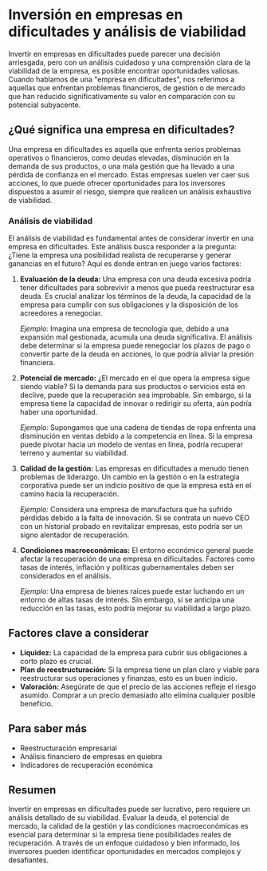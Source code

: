 # Inversión en empresas en dificultades y análisis de viabilidad

Invertir en empresas en dificultades puede parecer una decisión arriesgada, pero con un análisis cuidadoso y una comprensión clara de la viabilidad de la empresa, es posible encontrar oportunidades valiosas. Cuando hablamos de una "empresa en dificultades", nos referimos a aquellas que enfrentan problemas financieros, de gestión o de mercado que han reducido significativamente su valor en comparación con su potencial subyacente.

## ¿Qué significa una empresa en dificultades?

Una empresa en dificultades es aquella que enfrenta serios problemas operativos o financieros, como deudas elevadas, disminución en la demanda de sus productos, o una mala gestión que ha llevado a una pérdida de confianza en el mercado. Estas empresas suelen ver caer sus acciones, lo que puede ofrecer oportunidades para los inversores dispuestos a asumir el riesgo, siempre que realicen un análisis exhaustivo de viabilidad.

### Análisis de viabilidad

El análisis de viabilidad es fundamental antes de considerar invertir en una empresa en dificultades. Este análisis busca responder a la pregunta: ¿Tiene la empresa una posibilidad realista de recuperarse y generar ganancias en el futuro? Aquí es donde entran en juego varios factores:

1. **Evaluación de la deuda:** Una empresa con una deuda excesiva podría tener dificultades para sobrevivir a menos que pueda reestructurar esa deuda. Es crucial analizar los términos de la deuda, la capacidad de la empresa para cumplir con sus obligaciones y la disposición de los acreedores a renegociar.

   *Ejemplo:* Imagina una empresa de tecnología que, debido a una expansión mal gestionada, acumula una deuda significativa. El análisis debe determinar si la empresa puede renegociar los plazos de pago o convertir parte de la deuda en acciones, lo que podría aliviar la presión financiera.

2. **Potencial de mercado:** ¿El mercado en el que opera la empresa sigue siendo viable? Si la demanda para sus productos o servicios está en declive, puede que la recuperación sea improbable. Sin embargo, si la empresa tiene la capacidad de innovar o redirigir su oferta, aún podría haber una oportunidad.

   *Ejemplo:* Supongamos que una cadena de tiendas de ropa enfrenta una disminución en ventas debido a la competencia en línea. Si la empresa puede pivotar hacia un modelo de ventas en línea, podría recuperar terreno y aumentar su viabilidad.

3. **Calidad de la gestión:** Las empresas en dificultades a menudo tienen problemas de liderazgo. Un cambio en la gestión o en la estrategia corporativa puede ser un indicio positivo de que la empresa está en el camino hacia la recuperación.

   *Ejemplo:* Considera una empresa de manufactura que ha sufrido pérdidas debido a la falta de innovación. Si se contrata un nuevo CEO con un historial probado en revitalizar empresas, esto podría ser un signo alentador de recuperación.

4. **Condiciones macroeconómicas:** El entorno económico general puede afectar la recuperación de una empresa en dificultades. Factores como tasas de interés, inflación y políticas gubernamentales deben ser considerados en el análisis.

   *Ejemplo:* Una empresa de bienes raíces puede estar luchando en un entorno de altas tasas de interés. Sin embargo, si se anticipa una reducción en las tasas, esto podría mejorar su viabilidad a largo plazo.

## Factores clave a considerar

- **Liquidez:** La capacidad de la empresa para cubrir sus obligaciones a corto plazo es crucial.
- **Plan de reestructuración:** Si la empresa tiene un plan claro y viable para reestructurar sus operaciones y finanzas, esto es un buen indicio.
- **Valoración:** Asegúrate de que el precio de las acciones refleje el riesgo asumido. Comprar a un precio demasiado alto elimina cualquier posible beneficio.

## Para saber más

- Reestructuración empresarial
- Análisis financiero de empresas en quiebra
- Indicadores de recuperación económica

## Resumen

Invertir en empresas en dificultades puede ser lucrativo, pero requiere un análisis detallado de su viabilidad. Evaluar la deuda, el potencial de mercado, la calidad de la gestión y las condiciones macroeconómicas es esencial para determinar si la empresa tiene posibilidades reales de recuperación. A través de un enfoque cuidadoso y bien informado, los inversores pueden identificar oportunidades en mercados complejos y desafiantes.